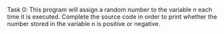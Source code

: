 Task 0: This program will assign a random number to the variable n each time it is executed. Complete the source code in order to print whether the number stored in the variable n is positive or negative.
